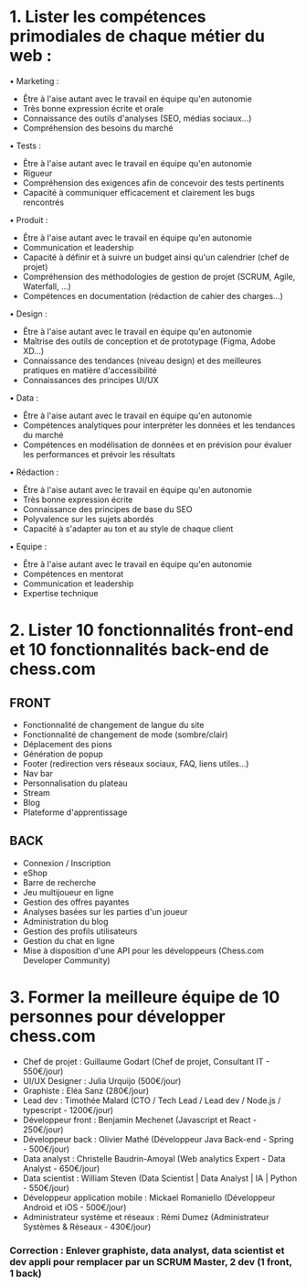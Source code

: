 # 1. Lister les compétences primodiales de chaque métier du web :
• Marketing :
* Être à l'aise autant avec le travail en équipe qu'en autonomie
* Très bonne expression écrite et orale
* Connaissance des outils d'analyses (SEO, médias sociaux...)
* Compréhension des besoins du marché

• Tests :
* Être à l'aise autant avec le travail en équipe qu'en autonomie
* Rigueur
* Compréhension des exigences afin de concevoir des tests pertinents
* Capacité à communiquer efficacement et clairement les bugs rencontrés

• Produit :
* Être à l'aise autant avec le travail en équipe qu'en autonomie
* Communication et leadership
* Capacité à définir et à suivre un budget ainsi qu'un calendrier (chef de projet)
* Compréhension des méthodologies de gestion de projet (SCRUM, Agile, Waterfall, ...)
* Compétences en documentation (rédaction de cahier des charges...)

• Design :
* Être à l'aise autant avec le travail en équipe qu'en autonomie
* Maîtrise des outils de conception et de prototypage (Figma, Adobe XD...)
* Connaissance des tendances (niveau design) et des meilleures pratiques en matière d'accessibilité
* Connaissances des principes UI/UX

• Data :
* Être à l'aise autant avec le travail en équipe qu'en autonomie
* Compétences analytiques pour interpréter les données et les tendances du marché
* Compétences en modélisation de données et en prévision pour évaluer les performances et prévoir les résultats

• Rédaction :
* Être à l'aise autant avec le travail en équipe qu'en autonomie
* Très bonne expression écrite
* Connaissance des principes de base du SEO
* Polyvalence sur les sujets abordés
* Capacité à s'adapter au ton et au style de chaque client

• Equipe :
* Être à l'aise autant avec le travail en équipe qu'en autonomie
* Compétences en mentorat
* Communication et leadership
* Expertise technique


# 2. Lister 10 fonctionnalités front-end et 10 fonctionnalités back-end de chess.com
## FRONT
* Fonctionnalité de changement de langue du site
* Fonctionnalité de changement de mode (sombre/clair)
* Déplacement des pions
* Génération de popup
* Footer (redirection vers réseaux sociaux, FAQ, liens utiles...)
* Nav bar
* Personnalisation du plateau
* Stream
* Blog
* Plateforme d'apprentissage

## BACK
* Connexion / Inscription
* eShop
* Barre de recherche
* Jeu multijoueur en ligne
* Gestion des offres payantes
* Analyses basées sur les parties d'un joueur
* Administration du blog
* Gestion des profils utilisateurs
* Gestion du chat en ligne
* Mise à disposition d'une API pour les développeurs (Chess.com Developer Community)


# 3. Former la meilleure équipe de 10 personnes pour développer chess.com
* Chef de projet : Guillaume Godart (Chef de projet, Consultant IT - 550€/jour)
* UI/UX Designer : Julia Urquijo (500€/jour)
* Graphiste : Eléa Sanz (280€/jour)
* Lead dev : Timothée Malard (CTO / Tech Lead / Lead dev / Node.js / typescript - 1200€/jour)
* Développeur front : Benjamin Mechenet (Javascript et React - 250€/jour)
* Développeur back : Olivier Mathé (Développeur Java Back-end - Spring - 500€/jour)
* Data analyst : Christelle Baudrin-Amoyal (Web analytics Expert - Data Analyst - 650€/jour)
* Data scientist : William Steven (Data Scientist | Data Analyst | IA | Python - 550€/jour)
* Développeur application mobile : Mickael Romaniello (Développeur Android et iOS - 500€/jour)
* Administrateur système et réseaux : Rémi Dumez (Administrateur Systèmes & Réseaux - 430€/jour)
### Correction : Enlever graphiste, data analyst, data scientist et dev appli pour remplacer par un SCRUM Master, 2 dev (1 front, 1 back)

